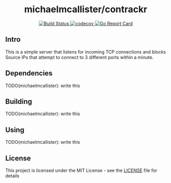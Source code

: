 <h1 align="center">michaelmcallister/contrackr</h1>

<p align="center">
    <a href="https://github.com/michaelmcallister/contrackr/actions?query=workflow%3Abuild">
        <img alt="Build Status" src="https://github.com/michaelmcallister/contrackr/workflows/build/badge.svg">
    </a>
    <a href="https://codecov.io/gh/michaelmcallister/contrackr">
        <img alt="codecov" src="https://codecov.io/gh/michaelmcallister/contrackr/branch/master/graph/badge.svg">
    </a>
    <a href="https://goreportcard.com/report/michaelmcallister/contrackr">
        <img alt="Go Report Card" src="https://goreportcard.com/badge/github.com/michaelmcallister/contrackr">
    </a>
</p>


## Intro
This is a simple server that listens for incoming TCP connections and blocks Source IPs that attempt to connect to 3 different ports within a minute. 

## Dependencies

TODO(michaelmcallister): write this

## Building

TODO(michaelmcallister): write this

## Using

TODO(michaelmcallister): write this

## License
This project is licensed under the MIT License - see the [LICENSE](LICENSE) file for details